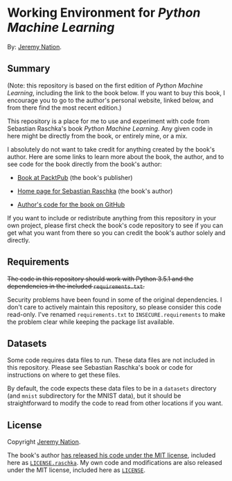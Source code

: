 # Working Environment for *Python Machine Learning*

By: [Jeremy Nation](mailto:jeremy@jeremynation.me).

## Summary

(Note: this repository is based on the first edition of *Python Machine Learning*, including the link to the book below. If you want to buy this book, I encourage you to go to the author's personal website, linked below, and from there find the most recent edition.)

This repository is a place for me to use and experiment with code from Sebastian Raschka's book *Python Machine Learning*. Any given code in here might be directly from the book, or entirely mine, or a mix.

I absolutely do not want to take credit for anything created by the book's author. Here are some links to learn more about the book, the author, and to see code for the book directly from the book's author:

* [Book at PacktPub](https://www.packtpub.com/big-data-and-business-intelligence/python-machine-learning) (the book's publisher)

* [Home page for Sebastian Raschka](https://sebastianraschka.com) (the book's author)

* [Author's code for the book on GitHub](https://github.com/rasbt/python-machine-learning-book)

If you want to include or redistribute anything from this repository in your own project, please first check the book's code repository to see if you can get what you want from there so you can credit the book's author solely and directly.

## Requirements

~~The code in this repository should work with Python 3.5.1 and the dependencies in the included `requirements.txt`.~~

Security problems have been found in some of the original dependencies. I don't care to actively maintain this repository, so please consider this code read-only. I've renamed `requirements.txt` to `INSECURE.requirements` to make the problem clear while keeping the package list available.

## Datasets

Some code requires data files to run. These data files are not included in this repository. Please see Sebastian Raschka's book or code for instructions on where to get these files.

By default, the code expects these data files to be in a `datasets` directory (and `mnist` subdirectory for the MNIST data), but it should be straightforward to modify the code to read from other locations if you want.

## License

Copyright [Jeremy Nation](mailto:jeremy@jeremynation.me).

The book's author [has released his code under the MIT license](https://github.com/rasbt/python-machine-learning-book/blob/f07bacb9f678964ea0d79b2b0f8c66372b59ed77/LICENSE.txt), included here as [`LICENSE.raschka`](LICENSE.raschka). My own code and modifications are also released under the MIT license, included here as [`LICENSE`](LICENSE).
